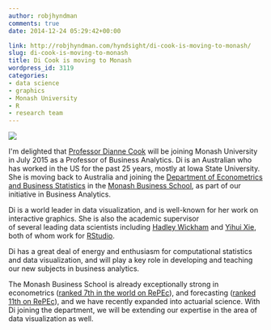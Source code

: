 ```yaml
---
author: robjhyndman
comments: true
date: 2014-12-24 05:29:42+00:00

link: http://robjhyndman.com/hyndsight/di-cook-is-moving-to-monash/
slug: di-cook-is-moving-to-monash
title: Di Cook is moving to Monash
wordpress_id: 3119
categories:
- data science
- graphics
- Monash University
- R
- research team
---
```


![](http://dicook.github.io/images/dicook-2014.jpg)

I'm delighted that [Professor Dianne Cook](http://dicook.github.io) will be joining Monash University in July 2015 as a Professor of Business Analytics. Di is an Australian who has worked in the US for the past 25 years, mostly at Iowa State University. She is moving back to Australia and joining the [Department of Econometrics and Business Statistics](http://www.buseco.monash.edu.au/ebs/) in the [Monash Business School](http://www.buseco.monash.edu.au/about/business-school/), as part of our initiative in Business Analytics.

Di is a world leader in data visu­al­iza­tion, and is well-​​known for her work on inter­ac­tive graph­ics. She is also the academic supervisor of several leading data scientists including [Hadley Wickham](http://had.co.nz/) and [Yihui Xie](http://yihui.name/), both of whom work for [RStudio](http://www.rstudio.com/about/).

Di has a great deal of energy and enthusiasm for computational statistics and data visualization, and will play a key role in developing and teaching our new subjects in business analytics.

The Monash Business School is already exceptionally strong in econometrics ([ranked 7th in the world on RePEc](https://ideas.repec.org/top/top.ecm.html)), and forecasting ([ranked 11th on RePEc](https://ideas.repec.org/top/top.for.html)), and we have recently expanded into actuarial science. With Di joining the department, we will be extending our expertise in the area of data visualization as well.




